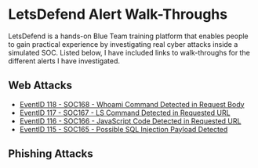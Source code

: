 # LetsDefend Alert Walk-Throughs

LetsDefend is a hands-on Blue Team training platform that enables people to gain practical experience by investigating real cyber attacks inside a simulated SOC. Listed below, I have included links to walk-throughs for the different alerts I have investigated.

## Web Attacks

- [EventID 118 - SOC168 - Whoami Command Detected in Request Body](https://github.com/emann615/LetsDefendAlerts/blob/main/Walk-Throughs/SOC168%20Whoami%20Command%20Detected%20in%20Request%20Body.md)
- [EventID 117 - SOC167 - LS Command Detected in Requested URL](https://github.com/emann615/LetsDefendAlerts/blob/main/Walk-Throughs/SOC167%20LS%20Command%20Detected%20in%20Requested%20URL.md)
- [EventID 116 - SOC166 - JavaScript Code Detected in Requested URL](https://github.com/emann615/LetsDefendAlerts/blob/main/Walk-Throughs/SOC166%20JavaScript%20Code%20Detected%20in%20Requested%20URL.md)
- [EventID 115 - SOC165 - Possible SQL Injection Payload Detected](https://github.com/emann615/LetsDefendAlerts/blob/main/Walk-Throughs/SOC165%20Possible%20SQL%20Injection%20Payload%20Detected.md)

## Phishing Attacks
